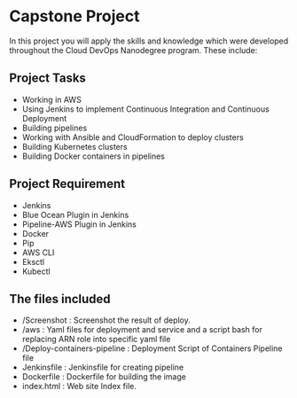 # Capstone Project

In this project you will apply the skills and knowledge which were developed throughout the Cloud DevOps Nanodegree program. These include:

## Project Tasks

* Working in AWS
* Using Jenkins to implement Continuous Integration and Continuous Deployment
* Building pipelines
* Working with Ansible and CloudFormation to deploy clusters
* Building Kubernetes clusters
* Building Docker containers in pipelines

## Project Requirement

* Jenkins
* Blue Ocean Plugin in Jenkins
* Pipeline-AWS Plugin in Jenkins
* Docker
* Pip
* AWS CLI
* Eksctl
* Kubectl

## The files included

* /Screenshot : Screenshot the result of deploy.
* /aws : Yaml files for deployment and service and a script bash for replacing ARN role into specific yaml file
* /Deploy-containers-pipeline : Deployment Script of Containers Pipeline file
* Jenkinsfile : Jenkinsfile for creating pipeline
* Dockerfile : Dockerfile for building the image 
* index.html : Web site Index file.
